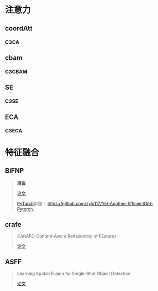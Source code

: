 # 注意力

## coordAtt

>
>
>



### C3CA



## cbam

>
>
>



### C3CBAM



## SE

>
>
>

### C3SE

## ECA

>
>
>

### C3ECA







# 特征融合

## BiFNP

> [博客](https://blog.csdn.net/qq_38253797/article/details/118439965)
>
> [论文](https://arxiv.org/abs/1911.09070) 
>
> [PyTorch](https://so.csdn.net/so/search?q=PyTorch&spm=1001.2101.3001.7020)实现： https://github.com/zylo117/Yet-Another-EfficientDet-Pytorch.







## crafe

>CARAFE: Content-Aware ReAssembly of FEatures
>
>[论文](https://arxiv.org/pdf/1905.02188.pdf)





## ASFF

>Learning Spatial Fusion for Single-Shot Object Detection
>
>[论文](https://arxiv.org/pdf/1911.09516v2.pdf)
>
>